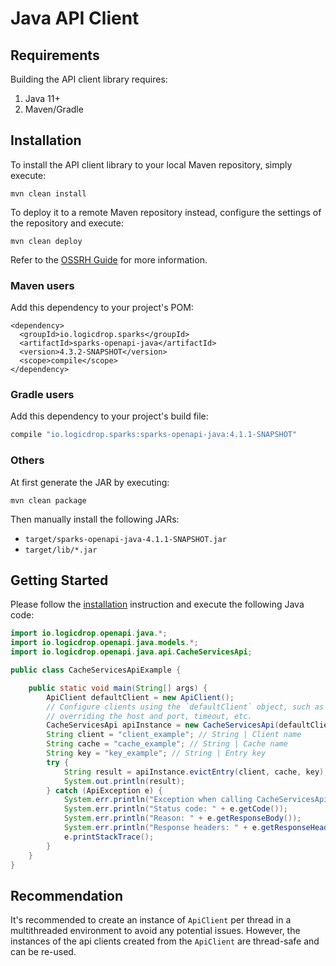 # Java API Client

## Requirements

Building the API client library requires:

1. Java 11+
2. Maven/Gradle

## Installation

To install the API client library to your local Maven repository, simply execute:

```text
mvn clean install
```

To deploy it to a remote Maven repository instead, configure the settings of the repository and execute:

```text
mvn clean deploy
```

Refer to the [OSSRH Guide](http://central.sonatype.org/pages/ossrh-guide.html) for more information.

### Maven users

Add this dependency to your project's POM:

```markup
<dependency>
  <groupId>io.logicdrop.sparks</groupId>
  <artifactId>sparks-openapi-java</artifactId>
  <version>4.3.2-SNAPSHOT</version>
  <scope>compile</scope>
</dependency>
```

### Gradle users

Add this dependency to your project's build file:

```groovy
compile "io.logicdrop.sparks:sparks-openapi-java:4.1.1-SNAPSHOT"
```

### Others

At first generate the JAR by executing:

```text
mvn clean package
```

Then manually install the following JARs:

* `target/sparks-openapi-java-4.1.1-SNAPSHOT.jar`
* `target/lib/*.jar`

## Getting Started

Please follow the [installation]() instruction and execute the following Java code:

```java
import io.logicdrop.openapi.java.*;
import io.logicdrop.openapi.java.models.*;
import io.logicdrop.openapi.java.api.CacheServicesApi;

public class CacheServicesApiExample {

    public static void main(String[] args) {
        ApiClient defaultClient = new ApiClient();
        // Configure clients using the `defaultClient` object, such as
        // overriding the host and port, timeout, etc.
        CacheServicesApi apiInstance = new CacheServicesApi(defaultClient);
        String client = "client_example"; // String | Client name
        String cache = "cache_example"; // String | Cache name
        String key = "key_example"; // String | Entry key
        try {
            String result = apiInstance.evictEntry(client, cache, key);
            System.out.println(result);
        } catch (ApiException e) {
            System.err.println("Exception when calling CacheServicesApi#evictEntry");
            System.err.println("Status code: " + e.getCode());
            System.err.println("Reason: " + e.getResponseBody());
            System.err.println("Response headers: " + e.getResponseHeaders());
            e.printStackTrace();
        }
    }
}
```

## Recommendation

It's recommended to create an instance of `ApiClient` per thread in a multithreaded environment to avoid any potential issues. However, the instances of the api clients created from the `ApiClient` are thread-safe and can be re-used.

